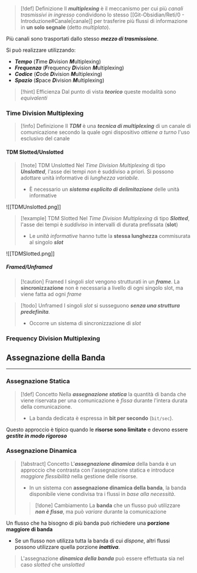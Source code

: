 >[!def] Definizione
>Il ***multiplexing*** è il meccanismo per cui più *canali trasmissivi in ingresso* condividono lo stesso [[Git-Obsidian/Reti/0 - Introduzione#Canale|canale]] per trasferire più flussi di informazione in **un solo segnale** (detto _multiplato_).

Più canali sono trasportati dallo stesso ***mezzo di trasmissione***.

Si può realizzare utilizzando:
- ***Tempo*** (***T***ime ***D***ivision ***M***ultiplexing)
- ***Frequenza*** (***F***requency ***D***ivision ***M***ultiplexing)
- ***Codice*** (***C***ode ***D***ivision ***M***ultiplexing)
- ***Spazio*** (***S***pace ***D***ivision ***M***ultiplexing)

>[!hint] Efficienza
>Dal punto di vista ***teorico*** queste modalità sono *equivalenti*

### Time Division Multiplexing
>[!info] Definizione
>Il ***TDM*** è una ***tecnica di multiplexing*** di un canale di comunicazione secondo la quale ogni dispositivo *ottiene a turno* l'uso esclusivo del canale

#### TDM Slotted/Unslotted

>[!note] TDM Unslotted
>Nel *Time Division Multiplexing* di tipo ***Unslotted***, l'asse dei tempi *non* è suddiviso a priori.
>Si possono adottare unità informative di *lunghezza variabile*.
>- È necessario un ***sistema esplicito di delimitazione*** delle unità informative

![[TDMUnslotted.png]]

>[!example] TDM Slotted
>Nel *Time Division Multiplexing* di tipo ***Slotted***, l'asse dei tempi è *suddiviso* in intervalli di durata prefissata (**slot**)
>- Le *unità informative* hanno tutte la **stessa lunghezza** commisurata al singolo ***slot***

![[TDMSlotted.png]]

##### Framed/Unframed
>[!caution] Framed
>I singoli *slot* vengono strutturati in un ***frame***.
>La **sincronizzazione** non è necessaria a livello di ogni singolo slot, ma viene fatta ad ogni *frame*

>[!todo] Unframed
>I singoli *slot* si susseguono ***senza una struttura predefinita***.
>- Occorre un sistema di sincronizzazione di *slot*
### Frequency Division Multiplexing

## Assegnazione della Banda
---
### Assegnazione Statica
>[!def] Concetto
>Nella ***assegnazione statica*** la quantità di banda che viene riservata per una comunicazione è *fissa* durante l'intera durata della comunicazione.
>- La banda dedicata è espressa in **bit per secondo** (`bit/sec`).

Questo approccio è tipico quando le **risorse sono limitate** e devono essere ***gestite in modo rigoroso***

### Assegnazione Dinamica
>[!abstract] Concetto
>L'***assegnazione dinamica*** della banda è un approccio che contrasta con l'assegnazione statica e introduce *maggiore flessibilità* nella gestione delle risorse.
>- In un sistema con **assegnazione dinamica della banda**, la banda disponibile viene condivisa tra i flussi in *base alla necessità*.
>
>>[!done] Cambiamento
>>La **banda** che un flusso può utilizzare ***non è fissa***, ma può *variare* durante la comunicazione

Un flusso che ha bisogno di più banda può richiedere una **porzione maggiore di banda**
- Se un flusso non utilizza tutta la banda di cui *dispone*, altri flussi possono utilizzare quella porzione ***inattiva***.

>L'assegnazione ***dinamica della banda*** può essere effettuata sia nel caso *slotted* che *unslotted*